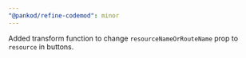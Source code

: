 ```yaml
---
"@pankod/refine-codemod": minor
---
```


Added transform function to change `resourceNameOrRouteName` prop to `resource` in buttons.

